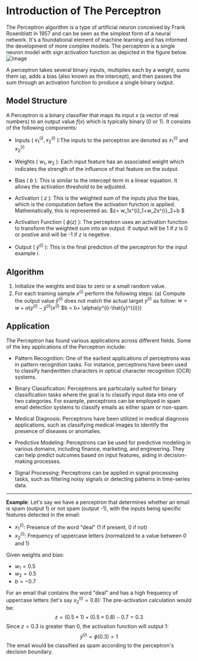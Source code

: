 # Introduction of The Perceptron
The Perceptron algorithm is a type of artificial neuron conceived by Frank Rosenblatt in 1957 and can be seen as the simplest form of a neural network. It's a foundational element of machine learning and has informed the development of more complex models.
The perceptron is a single neuron model with sign activation function as depicted in the figure below.
![image](https://github.com/ZhikangLiuu/Ind_577_Final_project/assets/165843914/07114d5b-c988-4f94-856f-c8a6c43f02f6)

A perceptron takes several binary inputs, multiplies each by a weight, sums them up, adds a bias (also known as the intercept), 
and then passes the sum through an activation function to produce a single binary output.

## Model Structure
A Perceptron is a binary classifier that maps its input $x$ (a vector of real numbers) to an output value $f(x)$ which is typically binary (0 or 1). It consists of the following components:
- Inputs ( $x^{(i)}_1,x^{(i)}_2$ ):The inputs to the perceptron are denoted as $x^{(i)}_1$ and $x^{(i)}_2$ 

- Weights ( $w_1, w_2$ ): Each input feature has an associated weight which indicates the strength of the influence of that feature on the output. 

- Bias ( $b$ ): This is similar to the intercept term in a linear equation. It allows the activation threshold to be adjusted.

- Activation ( $z$ ): This is the weighted sum of the inputs plus the bias, which is the computation before the activation function is applied. Mathematically, this is represented as: $z= w_1x^{i}_1+w_2x^{i}_2+b $
- Activation Function ( $\phi(z)$ ): The perceptron uses an activation function to transform the weighted sum into an output. If output will be 1 if $z$ is 0 or postive and will be -1 if $z$ is negetive.

- Output ( $\hat{y}^{(i)}$ ): This is the final prediction of the perceptron for the input example $i$.

## Algorithm

1. Initialize the weights and bias to zero or a small random value.
2. For each training sample $x^(i)$ perform the following steps:
   (a) Compute the output value $\hat{y}^{(i)}$ does not match the actual target $y^(i)$ as follow:
       $w = w+ \alpha(y^(i)-\hat{y}^{(i)})x^(i)$
       $b = b+ \alpha(y^(i)-\hat{y}^{(i)})

## Application
The Perceptron has found various applications across different fields. Some of the key applications of the Perceptron include:

- Pattern Recognition: One of the earliest applications of perceptrons was in pattern recognition tasks. For instance, perceptrons have been used to classify handwritten characters in optical character recognition (OCR) systems.
  
- Binary Classification: Perceptrons are particularly suited for binary classification tasks where the goal is to classify input data into one of two categories. For example, perceptrons can be employed in spam email detection systems to classify emails as either spam or non-spam.
  
- Medical Diagnosis: Perceptrons have been utilized in medical diagnosis applications, such as classifying medical images to identify the presence of diseases or anomalies.
  
- Predictive Modeling: Perceptrons can be used for predictive modeling in various domains, including finance, marketing, and engineering. They can help predict outcomes based on input features, aiding in decision-making processes.
  
- Signal Processing: Perceptrons can be applied in signal processing tasks, such as filtering noisy signals or detecting patterns in time-series data.





---
**Example**:
Let's say we have a perceptron that determines whether an email is spam (output 1) or not spam (output -1), with the inputs being specific features detected in the email:
- $x^{(i)}_1$: Presence of the word "deal" (1 if present, 0 if not)
- $x^{(i)}_2$: Frequency of uppercase letters (normalized to a value between 0 and 1)
  
Given weights and bias:
- $w_1 = 0.5$
- $w_2 = 0.5$
- $b = -0.7$
  
For an email that contains the word "deal" and has a high frequency of uppercase letters (let's say $x^{(i)}_2 = 0.8$):
The pre-activation calculation would be:
$$z = (0.5 \times 1) + (0.5 \times 0.8) - 0.7 = 0.3 $$
Since $z = 0.3$ is greater than 0, the activation function will output 1:
$$\hat{y}^{(i)} = \phi(0.3) = 1 $$
The email would be classified as spam according to the perceptron's decision boundary.
